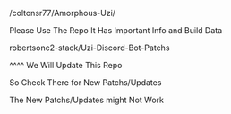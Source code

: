 /coltonsr77/Amorphous-Uzi/

Please Use The Repo It Has Important Info and Build Data

robertsonc2-stack/Uzi-Discord-Bot-Patchs

^^^^  We Will Update This Repo 

So Check There for New Patchs/Updates

The New Patchs/Updates might Not Work
